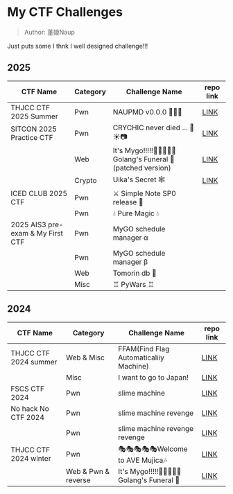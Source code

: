 # My CTF Challenges
> Author: 堇姬Naup

Just puts some I thnk I well designed challenge!!! 

## 2025
| CTF Name | Category | Challenge Name | repo link |
| - | - | - | - |
| THJCC CTF 2025 Summer	| Pwn | NAUPMD v0.0.0 📒📕📘 | [LINK](https://github.com/Naupjjin/THJCC-CTF-2025-summer/tree/main/NAUPMD_v0) |
| SITCON 2025 Practice CTF	| Pwn | CRYCHIC never died ... 🌸☀️📷 | [LINK](https://github.com/Naupjjin/SITCON-2025-Challenge/tree/main/CRICHIC_never_died) |
| | Web | It's Mygo!!!!!🎤🎸🎸🥁🎸 Golang's Funeral 🎹 (patched version) | [LINK](https://github.com/Naupjjin/SITCON-2025-Challenge/tree/main/ItsMyGo_GolangFuneral) |
| | Crypto | Uika's Secret 🕸️ | [LINK](https://github.com/Naupjjin/SITCON-2025-Challenge/tree/main/UikaSecret) | 
| ICED CLUB 2025 CTF	| Pwn | ⚔️ Simple Note SP0 release 👻 |  |
| 	| Pwn | 💧 Pure Magic 💧 |  |
| 2025 AIS3 pre-exam & My First CTF	| Pwn | MyGO schedule manager α |  |
| 	| Pwn | MyGO schedule manager β |  |
| 	| Web | Tomorin db 🐧 |  |
| 	| Misc | ♖ PyWars ♖ |  |

## 2024
| CTF Name | Category | Challenge Name | repo link |
| - | - | - | - |
| THJCC CTF 2024 summer | Web & Misc | FFAM(Find Flag Automaticaliiy Machine) | [LINK](https://github.com/Naupjjin/THJCC-CTF-2024/tree/main/Web/FFAM) |
| | Misc | I want to go to Japan! | [LINK](https://github.com/Naupjjin/THJCC-CTF-2024/tree/main/OSINT/JAPAN) |
| FSCS CTF 2024 | Pwn | slime machine | [LINK](https://github.com/Naupjjin/My-CTF-challenge/tree/main/FSCS-CTF-2024/slime_machine) |
| No hack No CTF 2024 | Pwn | slime machine revenge | [LINK](https://github.com/Naupjjin/NHNC-CTF-challege/tree/main/slime_machine_revenge) |
| | Pwn | slime machine revenge revenge | [LINK](https://github.com/Naupjjin/NHNC-CTF-challege/tree/main/slime_revenge_revenge) |
| THJCC CTF 2024 winter | Pwn | 🎭🎭🎭🎭🎭Welcome to AVE Mujica🎶  | [LINK](https://github.com/Naupjjin/THJCC-CTF-2024-winter/tree/main/welcome-to-avemujica) |
| | Web & Pwn & reverse | It's Mygo!!!!!🎤🎸🎸🥁🎸 Golang's Funeral 🎹 | [LINK](https://github.com/Naupjjin/THJCC-CTF-2024-winter/tree/main/ItsMygo-GolangFuneral) |
